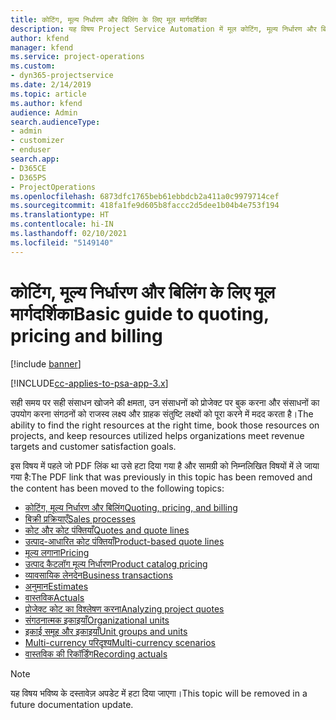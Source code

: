 ```yaml
---
title: कोटिंग, मूल्य निर्धारण और बिलिंग के लिए मूल मार्गदर्शिका
description: यह विषय Project Service Automation में मूल कोटिंग, मूल्य निर्धारण और बिलिंग के बारे में जानकारी प्रदान करता है।
author: kfend
manager: kfend
ms.service: project-operations
ms.custom:
- dyn365-projectservice
ms.date: 2/14/2019
ms.topic: article
ms.author: kfend
audience: Admin
search.audienceType:
- admin
- customizer
- enduser
search.app:
- D365CE
- D365PS
- ProjectOperations
ms.openlocfilehash: 6873dfc1765beb61ebbdcb2a411a0c9979714cef
ms.sourcegitcommit: 418fa1fe9d605b8faccc2d5dee1b04b4e753f194
ms.translationtype: HT
ms.contentlocale: hi-IN
ms.lasthandoff: 02/10/2021
ms.locfileid: "5149140"
---
```

# <a name="basic-guide-to-quoting-pricing-and-billing"></a><span data-ttu-id="33c17-103">कोटिंग, मूल्य निर्धारण और बिलिंग के लिए मूल मार्गदर्शिका</span><span class="sxs-lookup"><span data-stu-id="33c17-103">Basic guide to quoting, pricing and billing</span></span>

[!include [banner](../../includes/psa-now-project-operations.md)]

[!INCLUDE[cc-applies-to-psa-app-3.x](../../includes/cc-applies-to-psa-app-3x.md)]

<span data-ttu-id="33c17-104">सही समय पर सही संसाधन खोजने की क्षमता, उन संसाधनों को प्रोजेक्ट पर बुक करना और संसाधनों का उपयोग करना संगठनों को राजस्व लक्ष्य और ग्राहक संतुष्टि लक्ष्यों को पूरा करने में मदद करता है।</span><span class="sxs-lookup"><span data-stu-id="33c17-104">The ability to find the right resources at the right time, book those resources on projects, and keep resources utilized helps organizations meet revenue targets and customer satisfaction goals.</span></span> 

<span data-ttu-id="33c17-105">इस विषय में पहले जो PDF लिंक था उसे हटा दिया गया है और सामग्री को निम्नलिखित विषयों में ले जाया गया है:</span><span class="sxs-lookup"><span data-stu-id="33c17-105">The PDF link that was previously in this topic has been removed and the content has been moved to the following topics:</span></span>

- [<span data-ttu-id="33c17-106">कोटिंग, मूल्य निर्धारण और बिलिंग</span><span class="sxs-lookup"><span data-stu-id="33c17-106">Quoting, pricing, and billing</span></span>](../quote-bill-price.md)
- [<span data-ttu-id="33c17-107">बिक्री प्रक्रियाएँ</span><span class="sxs-lookup"><span data-stu-id="33c17-107">Sales processes</span></span>](../basic-sales-process.md)
- [<span data-ttu-id="33c17-108">कोट और कोट पंक्तियाँ</span><span class="sxs-lookup"><span data-stu-id="33c17-108">Quotes and quote lines</span></span>](../basic-quote-lines.md)
- [<span data-ttu-id="33c17-109">उत्पाद-आधारित कोट पंक्तियाँ</span><span class="sxs-lookup"><span data-stu-id="33c17-109">Product-based quote lines</span></span>](../product-based-quote-lines.md)
- [<span data-ttu-id="33c17-110">मूल्य लगाना</span><span class="sxs-lookup"><span data-stu-id="33c17-110">Pricing</span></span>](../basic-pricing.md)
- [<span data-ttu-id="33c17-111">उत्पाद कैटलॉग मूल्य निर्धारण</span><span class="sxs-lookup"><span data-stu-id="33c17-111">Product catalog pricing</span></span>](../product-catalog-pricing.md)
- [<span data-ttu-id="33c17-112">व्यावसायिक लेनदेन</span><span class="sxs-lookup"><span data-stu-id="33c17-112">Business transactions</span></span>](../basic-business-transactions.md)
- [<span data-ttu-id="33c17-113">अनुमान</span><span class="sxs-lookup"><span data-stu-id="33c17-113">Estimates</span></span>](../estimates.md)
- [<span data-ttu-id="33c17-114">वास्तविक</span><span class="sxs-lookup"><span data-stu-id="33c17-114">Actuals</span></span>](../actuals.md)
- [<span data-ttu-id="33c17-115">प्रोजेक्ट कोट का विश्लेषण करना</span><span class="sxs-lookup"><span data-stu-id="33c17-115">Analyzing project quotes</span></span>](../basic-analyzing-quotes.md)
- [<span data-ttu-id="33c17-116">संगठनात्मक इकाइयाँ</span><span class="sxs-lookup"><span data-stu-id="33c17-116">Organizational units</span></span>](../advanced-organizational.md)
- [<span data-ttu-id="33c17-117">इकाई समूह और इकाइयाँ</span><span class="sxs-lookup"><span data-stu-id="33c17-117">Unit groups and units</span></span>](../advanced-units.md)
- [<span data-ttu-id="33c17-118">Multi-currency परिदृश्य</span><span class="sxs-lookup"><span data-stu-id="33c17-118">Multi-currency scenarios</span></span>](../advanced-currency.md)
- [<span data-ttu-id="33c17-119">वास्तविक की रिकॉर्डिंग</span><span class="sxs-lookup"><span data-stu-id="33c17-119">Recording actuals</span></span>](../advanced-actuals.md)

> [!NOTE]
> <span data-ttu-id="33c17-120">यह विषय भविष्य के दस्तावेज़ अपडेट में हटा दिया जाएगा।</span><span class="sxs-lookup"><span data-stu-id="33c17-120">This topic will be removed in a future documentation update.</span></span> 
